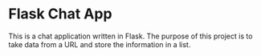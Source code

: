 # Flask Chat App

This is a chat application written in Flask. The purpose of this project is to take data from a URL 
and store the information in a list.